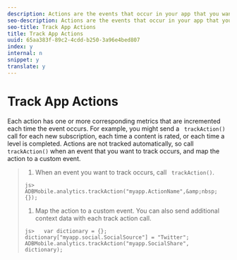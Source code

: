 ```yaml
---
description: Actions are the events that occur in your app that you want to measure.
seo-description: Actions are the events that occur in your app that you want to measure.
seo-title: Track App Actions
title: Track App Actions
uuid: 65aa383f-89c2-4cdd-b250-3a96e4bed807
index: y
internal: n
snippet: y
translate: y
---
```


# Track App Actions

Each action has one or more corresponding metrics that are incremented each time the event occurs. For example, you might send a ` trackAction()` call for each new subscription, each time a content is rated, or each time a level is completed. Actions are not tracked automatically, so call ` trackAction()` when an event that you want to track occurs, and map the action to a custom event. 

>1. When an event you want to track occurs, call ` trackAction()`.
>
>   ```
>   js>   ADBMobile.analytics.trackAction("myapp.ActionName",&amp;nbsp;{});
>   ```
>
>1. Map the action to a custom event.
>   You can also send additional context data with each track action call. 
>
>   ```
>   js>   var dictionary = {}; 
>   dictionary["myapp.social.SocialSource"] = "Twitter"; 
>   ADBMobile.analytics.trackAction("myapp.SocialShare", dictionary);
>   ```
>
